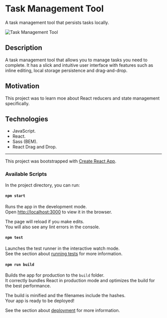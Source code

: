 # Task Management Tool

A task management tool that persists tasks locally.

![Task Management Tool](documentation/task-management-tool.jpg)

## Description

A task management tool that allows you to manage tasks you need to complete. It has a slick and intuitive user interface with features such as inline editing, local storage persistence and drag-and-drop.

## Motivation

This project was to learn moe about React reducers and state management specifically.

## Technologies

- JavaScript.
- React.
- Sass (BEM).
- React Drag and Drop.

---

This project was bootstrapped with [Create React App](https://github.com/facebook/create-react-app).

### Available Scripts

In the project directory, you can run:

#### `npm start`

Runs the app in the development mode.\
Open [http://localhost:3000](http://localhost:3000) to view it in the browser.

The page will reload if you make edits.\
You will also see any lint errors in the console.

#### `npm test`

Launches the test runner in the interactive watch mode.\
See the section about [running tests](https://facebook.github.io/create-react-app/docs/running-tests) for more information.

#### `npm run build`

Builds the app for production to the `build` folder.\
It correctly bundles React in production mode and optimizes the build for the best performance.

The build is minified and the filenames include the hashes.\
Your app is ready to be deployed!

See the section about [deployment](https://facebook.github.io/create-react-app/docs/deployment) for more information.
